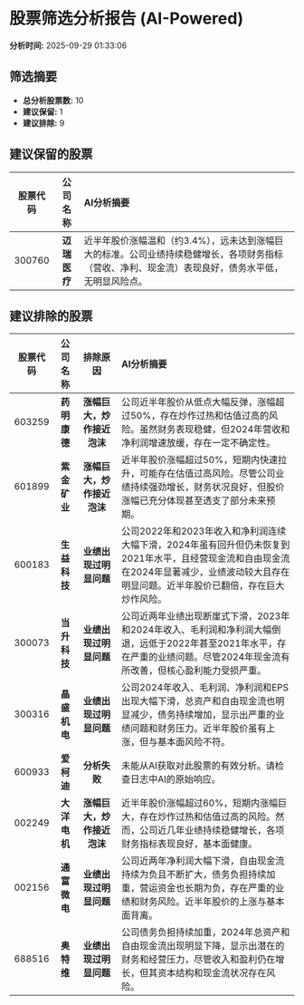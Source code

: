 # 股票筛选分析报告 (AI-Powered)

**分析时间:** 2025-09-29 01:33:06

## 筛选摘要

- **总分析股票数:** 10
- **建议保留:** 1
- **建议排除:** 9

## 建议保留的股票

| 股票代码 | 公司名称 | AI分析摘要 |
|:---:|:---:|:---|
| 300760 | **迈瑞医疗** | 近半年股价涨幅温和（约3.4%），远未达到涨幅巨大的标准。公司业绩持续稳健增长，各项财务指标（营收、净利、现金流）表现良好，债务水平低，无明显风险点。 |

## 建议排除的股票

| 股票代码 | 公司名称 | 排除原因 | AI分析摘要 |
|:---:|:---:|:---:|:---|
| 603259 | **药明康德** | **涨幅巨大，炒作接近泡沫** | 公司近半年股价从低点大幅反弹，涨幅超过50%，存在炒作过热和估值过高的风险。虽然财务表现稳健，但2024年营收和净利润增速放缓，存在一定不确定性。 |
| 601899 | **紫金矿业** | **涨幅巨大，炒作接近泡沫** | 近半年股价涨幅超过50%，短期内快速拉升，可能存在估值过高风险。尽管公司业绩持续强劲增长，财务状况良好，但股价涨幅已充分体现甚至透支了部分未来预期。 |
| 600183 | **生益科技** | **业绩出现过明显问题** | 公司2022年和2023年收入和净利润连续大幅下滑，2024年虽有回升但仍未恢复到2021年水平，且经营现金流和自由现金流在2024年显著减少，业绩波动较大且存在明显问题。近半年股价已翻倍，存在巨大炒作风险。 |
| 300073 | **当升科技** | **业绩出现过明显问题** | 公司近两年业绩出现断崖式下滑，2023年和2024年收入、毛利润和净利润大幅倒退，远低于2022年甚至2021年水平，存在严重的业绩问题。尽管2024年现金流有所改善，但核心盈利能力受损严重。 |
| 300316 | **晶盛机电** | **业绩出现过明显问题** | 公司2024年收入、毛利润、净利润和EPS出现大幅下滑，总资产和自由现金流也明显减少，债务持续增加，显示出严重的业绩问题和财务压力。近半年股价虽有上涨，但与基本面风险不符。 |
| 600933 | **爱柯迪** | **分析失败** | 未能从AI获取对此股票的有效分析。请检查日志中AI的原始响应。 |
| 002249 | **大洋电机** | **涨幅巨大，炒作接近泡沫** | 近半年股价涨幅超过60%，短期内涨幅巨大，存在炒作过热和估值过高的风险。然而，公司近几年业绩持续稳健增长，各项财务指标表现良好，基本面健康。 |
| 002156 | **通富微电** | **业绩出现过明显问题** | 公司近两年净利润大幅下滑，自由现金流持续为负且不断扩大，债务负担持续加重，营运资金也长期为负，存在严重的业绩和财务风险。近半年股价的上涨与基本面背离。 |
| 688516 | **奥特维** | **业绩出现过明显问题** | 公司债务负担持续加重，2024年总资产和自由现金流出现明显下降，显示出潜在的财务和经营压力，尽管收入和盈利仍在增长，但其资本结构和现金流状况存在风险。 |
